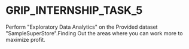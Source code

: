 # GRIP_INTERNSHIP_TASK_5
Perform "Exploratory Data Analytics" on the Provided dataset "SampleSuperStore".Finding Out the areas where you can         work more to maximize profit.
